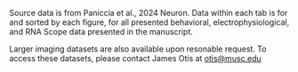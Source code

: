 Source data is from Paniccia et al., 2024 Neuron. Data within each tab is for and sorted by each figure, for all presented behavioral, electrophysiological, and RNA Scope data presented in the manuscript.

Larger imaging datasets are also available upon resonable request. To access these datasets, please contact James Otis at otis@musc.edu
